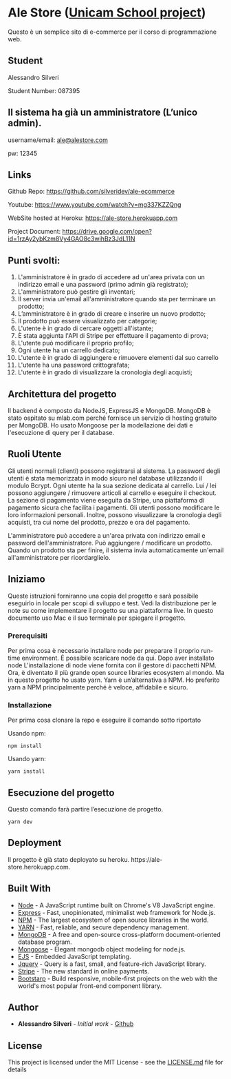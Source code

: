 # Ale Store ([Unicam School project](http://didattica.cs.unicam.it/doku.php?id=didattica%3Atriennale%3Apw%3Aay_1617%3Amain))

Questo è un semplice sito di e-commerce per il corso di programmazione web.

## Student

Alessandro Silveri

Student Number: 087395

## Il sistema ha già un amministratore (L’unico admin).

username/email: ale@alestore.com

pw: 12345

## Links

Github Repo: https://github.com/silveridev/ale-ecommerce

Youtube: https://www.youtube.com/watch?v=mg337KZZQng

WebSite hosted at Heroku: https://ale-store.herokuapp.com

Project Document: https://drive.google.com/open?id=1rzAy2ybKzm8Vy4GAO8c3wihBz3JdL11N

## Punti svolti:

1.  L'amministratore è in grado di accedere ad un'area privata con un
    indirizzo email e una password (primo admin già registrato);
2.  L'amministratore può gestire gli inventari;
3.  Il server invia un'email all'amministratore quando sta per terminare un prodotto;
4.  L’amministratore è in grado di creare e inserire un nuovo prodotto;
5.  Il prodotto può essere visualizzato per categorie;
6.  L'utente è in grado di cercare oggetti all'istante;
7.  È stata aggiunta l'API di Stripe per effettuare il pagamento di prova;
8.  L'utente può modificare il proprio profilo;
9.  Ogni utente ha un carrello dedicato;
10. L'utente è in grado di aggiungere e rimuovere elementi dal suo carrello
11. L'utente ha una password crittografata;
12. L'utente è in grado di visualizzare la cronologia degli acquisti;

## Architettura del progetto

Il backend è composto da NodeJS, ExpressJS e MongoDB. MongoDB è stato ospitato su mlab.com perché fornisce un servizio di hosting gratuito per MongoDB. Ho usato Mongoose per la modellazione dei dati e l'esecuzione di query per il database.

## Ruoli Utente

Gli utenti normali (clienti) possono registrarsi al sistema. La password degli utenti è stata memorizzata in modo sicuro nel database utilizzando il modulo Bcrypt. Ogni utente ha la sua sezione dedicata al carrello. Lui / lei possono aggiungere / rimuovere articoli al carrello e eseguire il checkout. La sezione di pagamento viene eseguita da Stripe, una piattaforma di pagamento sicura che facilita i pagamenti. Gli utenti possono modificare le loro informazioni personali. Inoltre, possono visualizzare la cronologia degli acquisti, tra cui nome del prodotto, prezzo e ora del pagamento.

L'amministratore può accedere a un'area privata con indirizzo email e password dell'amministratore. Può aggiungere / modificare un prodotto. Quando un prodotto sta per finire, il sistema invia automaticamente un'email all'amministratore per ricordarglielo.

## Iniziamo

Queste istruzioni forniranno una copia del progetto e sarà possibile eseguirlo in locale per scopi di sviluppo e test. Vedi la distribuzione per le note su come implementare il progetto su una piattaforma live. In questo documento uso Mac e il suo terminale per spiegare il progetto.

### Prerequisiti

Per prima cosa è necessario installare node per preparare il proprio run-time environment. É possibile scaricare node da qui. Dopo aver installato node
L'installazione di node viene fornita con il gestore di pacchetti NPM. Ora, è diventato il più grande open source libraries ecosystem al mondo. Ma in questo progetto ho usato yarn.
Yarn è un’alternativa a NPM. Ho preferito yarn a NPM principalmente perché è veloce, affidabile e sicuro.

### Installazione

Per prima cosa clonare la repo e eseguire il comando sotto riportato

Usando npm:

```
npm install
```

Usando yarn:

```
yarn install
```

## Esecuzione del progetto

Questo comando farà partire l’esecuzione de progetto.

```
yarn dev
```

## Deployment

Il progetto è già stato deployato su heroku. https://ale- store.herokuapp.com.

## Built With

* [Node](https://nodejs.org/en/) - A JavaScript runtime built on Chrome's V8 JavaScript engine.
* [Express](https://expressjs.com/) - Fast, unopinionated, minimalist web framework for Node.js.
* [NPM](https://www.npmjs.com/) - The largest ecosystem of open source libraries in the world.
* [YARN](https://rometools.github.io/rome/) - Fast, reliable, and secure dependency management.
* [MongoDB](https://docs.mongodb.com/) - A free and open-source cross-platform document-oriented database program.
* [Mongoose](http://mongoosejs.com/) - Elegant mongodb object modeling for node.js.
* [EJS](http://ejs.co/) - Embedded JavaScript templating.
* [Jquery](http://jquery.com/) - Query is a fast, small, and feature-rich JavaScript library.
* [Stripe](https://stripe.com/it) - The new standard in online payments.
* [Bootstarp](https://getbootstrap.com/) - Build responsive, mobile-first projects on the web with the world's most popular front-end component library.

## Author

* **Alessandro Silveri** - _Initial work_ - [Github](https://github.com/silveridev)

## License

This project is licensed under the MIT License - see the [LICENSE.md](LICENSE.md) file for details
